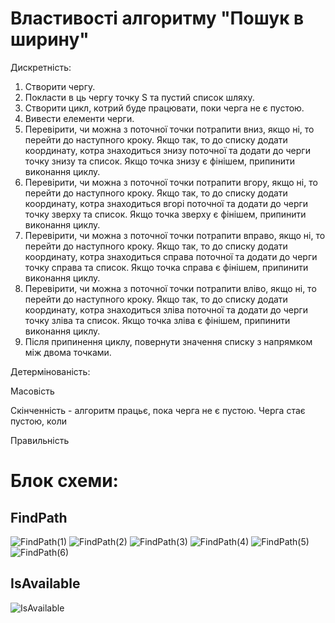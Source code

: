 # Властивості алгоритму "Пошук в ширину"
Дискретність:
1) Створити чергу.
2) Покласти в ць чергу точку S та пустий список шляху.
3) Створити цикл, котрий буде працювати, поки черга не є пустою.
4) Вивести елементи черги.
5) Перевірити, чи можна з поточної точки потрапити вниз, якщо ні, то 
   перейти до наступного кроку. Якщо так, то до списку додати координату, котра
   знаходиться знизу поточної та додати до черги точку знизу та список.
   Якщо точка знизу є фінішем, припинити виконання циклу.
6) Перевірити, чи можна з поточної точки потрапити вгору, якщо ні, то
   перейти до наступного кроку. Якщо так, то до списку додати координату, котра
   знаходиться вгорі поточної та додати до черги точку зверху та список.
   Якщо точка зверху є фінішем, припинити виконання циклу.
7) Перевірити, чи можна з поточної точки потрапити вправо, якщо ні, то
   перейти до наступного кроку. Якщо так, то до списку додати координату, котра
   знаходиться справа поточної та додати до черги точку справа та список.
   Якщо точка справа є фінішем, припинити виконання циклу.
8) Перевірити, чи можна з поточної точки потрапити вліво, якщо ні, то
   перейти до наступного кроку. Якщо так, то до списку додати координату, котра
   знаходиться зліва поточної та додати до черги точку зліва та список.
   Якщо точка зліва є фінішем, припинити виконання циклу.
9) Після припинення циклу, повернути значення списку з напрямком між двома точками.

Детермінованість:

Масовість

Скінченність - алгоритм працьє, пока черга не є пустою. Черга стає пустою, коли 

Правильність

# Блок схеми:

## FindPath

![FindPath(1)](/Lab1/docs/FindPath(1).png)
![FindPath(2)](/Lab1/docs/FindPath(2).png)
![FindPath(3)](/Lab1/docs/FindPath(3).png)
![FindPath(4)](/Lab1/docs/FindPath(4).png)
![FindPath(5)](/Lab1/docs/FindPath(5).png)
![FindPath(6)](/Lab1/docs/FindPath(6).png)

## IsAvailable

![IsAvailable](/Lab1/docs/IsAvailable.png)